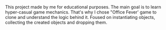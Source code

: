 This project made by me for educational purposes. The main goal is to learn hyper-casual game mechanics. That's why I chose "Office Fever' game to clone and understand the logic behind it. Foused on instantiating objects, collecting the created objects and dropping them.
